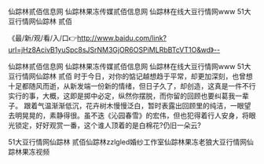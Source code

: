 仙踪林贰佰信息网
仙踪林果冻传媒贰佰信息网
仙踪林在线大豆行情网www
51大豆行情网仙踪林 贰佰


《最/新/观/看/入/口👉http://www.baidu.com/link?url=jHz8AcivB1yuSpc8sJSrNM3GjOR6OSPiMLRbBTcVT1O&wd》--

仙踪林贰佰信息网
仙踪林果冻传媒贰佰信息网
仙踪林在线大豆行情网www
51大豆行情网仙踪林 贰佰
时于今日，对你的惦记越想趋于平常，却更加深刻，也曾想十足都随风而逝，从新发端一份新的情绪，但日子久了，却创造，这真是一件不行实行的事，大概，这即是掷中必定，纵然你摆脱，而你留的回顾也要纠葛我一辈子。
跟着气温渐渐低沉，花卉树木慢慢泛白，暂时表露出回顾里的纯洁，一眼望去明晃晃的，素静得很。虽不迭《沁园春雪》的宏伟，但也犯得着行人安身，将眼光锁定，好好观赏一番，这个谁人顶着的是白棉花?仍旧一朵云?





51大豆行情网仙踪林 贰佰仙踪林zzlgled婚纱工作室仙踪林果冻老狼大豆行情网仙踪林果冻视频
